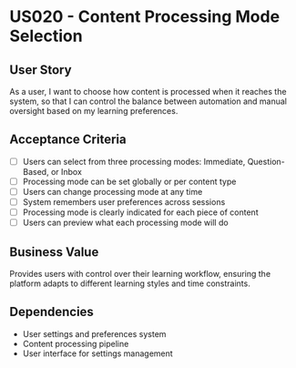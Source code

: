 # US020 - Content Processing Mode Selection

## User Story

As a user, I want to choose how content is processed when it reaches the system, so that I can control the balance between automation and manual oversight based on my learning preferences.

## Acceptance Criteria

- [ ] Users can select from three processing modes: Immediate, Question-Based, or Inbox
- [ ] Processing mode can be set globally or per content type
- [ ] Users can change processing mode at any time
- [ ] System remembers user preferences across sessions
- [ ] Processing mode is clearly indicated for each piece of content
- [ ] Users can preview what each processing mode will do

## Business Value

Provides users with control over their learning workflow, ensuring the platform adapts to different learning styles and time constraints.

## Dependencies

- User settings and preferences system
- Content processing pipeline
- User interface for settings management
